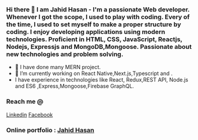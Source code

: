 ### Hi there 👋 I am Jahid Hasan - I'm a passionate Web developer. Whenever I got the scope, I used to play with coding. Every of the time, I used to set myself to make a proper structure by coding. I enjoy developing applications using modern technologies. Proficient in HTML, CSS, JavaScript, Reactjs, Nodejs, Expressjs and MongoDB,Mongoose. Passionate about new technologies and problem solving.



- 🔭 I have done many MERN project.
- 🌱 I’m currently working on React Native,Next.js,Typescript and  .
- I have experience in technologies like React, Redux,REST API, Node.js and ES6 ,Express,Mongoose,Firebase GraphQL.
 
 
 ### Reach me @
 <a href="https://www.linkedin.com/in/jahid-hasan-876578203/">Linkedin</a>
 <a href="https://www.facebook.com/profile.php?id=100034030120779">Facebook</a>
 <br/>
 ### Online portfolio :  <a href="https://personal-portfolio-e0268.web.app/">Jahid Hasan</a>
  
 
